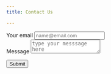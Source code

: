 ```yaml
---
title: Contact Us

---
```




<form class="max-w-full" action="https://formspree.io/f/xgegqlpa"
  method="POST">
  <div class="mb-5">
    <label for="email" class="block mb-2 text-sm font-medium text-gray-900 dark:text-white">Your email</label>
    <input type="email" id="email" name="email" class="bg-gray-50 border border-gray-300 text-gray-900 text-sm  focus:ring-blue-500 focus:border-blue-500 block w-full p-2.5 dark:bg-gray-700 dark:border-gray-600 dark:placeholder-gray-400 dark:text-white dark:focus:ring-blue-500 dark:focus:border-blue-500" placeholder="name@email.com" required />
  </div>
  <div class="mb-5">
    <label for="message" class="block mb-2 text-sm font-medium text-gray-900 dark:text-white">Message</label>
    <textarea  name="message" id="password" class="bg-gray-50 border border-gray-300 text-gray-900 text-sm  focus:ring-blue-500 focus:border-blue-500 block w-full p-2.5 dark:bg-gray-700 dark:border-gray-600 dark:placeholder-gray-400 dark:text-white dark:focus:ring-blue-500 dark:focus:border-blue-500" placeholder="type your messsage here" required></textarea>
  </div>

  <button type="submit" class="text-black bg-blue-700 hover:bg-blue-800 focus:ring-4 focus:outline-none focus:ring-blue-300 font-medium  text-sm w-full sm:w-auto px-5 py-2.5 text-center dark:bg-blue-600 dark:hover:bg-blue-700 dark:focus:ring-blue-800">Submit</button>
</form>
